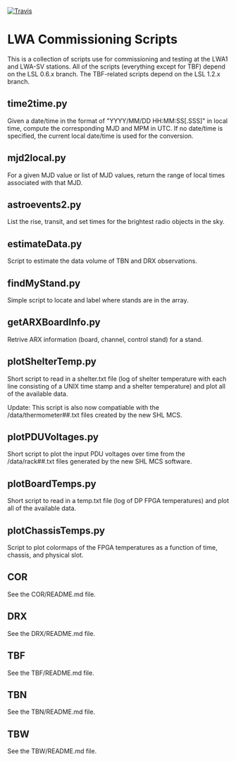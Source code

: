 [![Travis](https://travis-ci.com/lwa-project/commissioning.svg?branch=master)](https://travis-ci.com/lwa-project/commissioning)

LWA Commissioning Scripts
=========================
This is a collection of scripts use for commissioning and testing at the LWA1 
and LWA-SV stations.  All of the scripts (everything except for TBF) depend 
on the LSL 0.6.x branch.  The TBF-related scripts depend on the LSL 1.2.x 
branch.

time2time.py
------------
Given a date/time in the format of "YYYY/MM/DD HH:MM:SS[.SSS]" in local time, 
compute the corresponding MJD and MPM in UTC.  If no date/time is specified, the
current local date/time is used for the conversion.

mjd2local.py
------------
For a given MJD value or list of MJD values, return the range of local times 
associated with that MJD.

astroevents2.py
---------------
List the rise, transit, and set times for the brightest radio objects in the sky.

estimateData.py
---------------
Script to estimate the data volume of TBN and DRX observations.

findMyStand.py
--------------
Simple script to locate and label where stands are in the array.

getARXBoardInfo.py
------------------
Retrive ARX information (board, channel, control stand) for a stand.

plotShelterTemp.py
------------------
Short script to read in a shelter.txt file (log of shelter temperature with each
line consisting of a UNIX time stamp and a shelter temperature) and plot all of 
the available data.

Update:  This script is also now compatiable with the /data/thermometer##.txt files
created by the new SHL MCS.

plotPDUVoltages.py
------------------
Short script to plot the input PDU voltages over time from the /data/rack##.txt 
files generated by the new SHL MCS software.

plotBoardTemps.py
-----------------
Short script to read in a temp.txt file (log of DP FPGA temperatures) and plot 
all of the available data.

plotChassisTemps.py
-------------------
Script to plot colormaps of the FPGA temperatures as a function of time, chassis, 
and physical slot.

COR
---
See the COR/README.md file.

DRX
---
See the DRX/README.md file.

TBF
---
See the TBF/README.md file.

TBN
---
See the TBN/README.md file.

TBW
---
See the TBW/README.md file.

